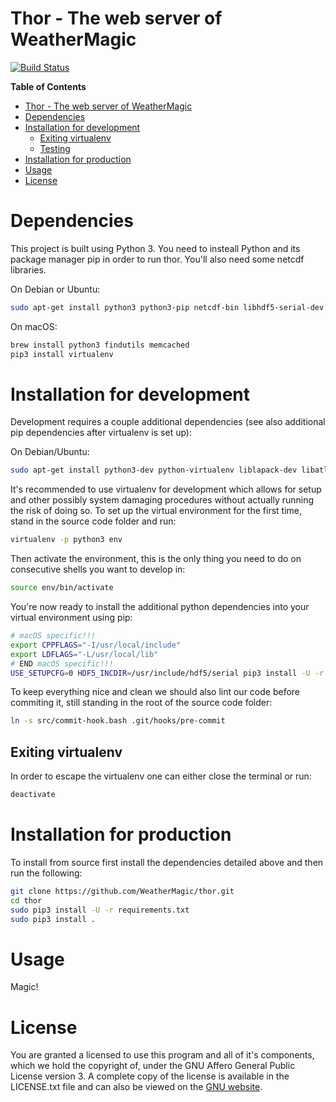 # Thor - The web server of WeatherMagic

[![Build Status](https://travis-ci.org/WeatherMagic/thor.svg?branch=master)](https://travis-ci.org/WeatherMagic/thor)


<!-- markdown-toc start - Don't edit this section. Run M-x markdown-toc-generate-toc again -->
**Table of Contents**

- [Thor - The web server of WeatherMagic](#thor---the-web-server-of-weathermagic)
- [Dependencies](#dependencies)
- [Installation for development](#installation-for-development)
    - [Exiting virtualenv](#exiting-virtualenv)
    - [Testing](#testing)
- [Installation for production](#installation-for-production)
- [Usage](#usage)
- [License](#license)

<!-- markdown-toc end -->


# Dependencies

This project is built using Python 3. You need to insteall Python and its package manager pip in order to run thor. You'll also need some netcdf libraries.

On Debian or Ubuntu:

```bash
sudo apt-get install python3 python3-pip netcdf-bin libhdf5-serial-dev libnetcdf-dev memcached libmemcached-dev zlib1g-dev
```

On macOS:

```bash
brew install python3 findutils memcached
pip3 install virtualenv
```


# Installation for development

Development requires a couple additional dependencies (see also additional pip dependencies after virtualenv is set up):

On Debian/Ubuntu:

```bash
sudo apt-get install python3-dev python-virtualenv liblapack-dev libatlas-dev gfortran
```

It's recommended to use virtualenv for development which allows for setup and other possibly system damaging procedures without actually running the risk of doing so. To set up the virtual environment for the first time, stand in the source code folder and run:

```bash
virtualenv -p python3 env
```

Then activate the environment, this is the only thing you need to do on consecutive shells you want to develop in:

```bash
source env/bin/activate
```

You're now ready to install the additional python dependencies into your virtual environment using pip:

```bash
# macOS specific!!!
export CPPFLAGS="-I/usr/local/include"
export LDFLAGS="-L/usr/local/lib"
# END macOS specific!!!
USE_SETUPCFG=0 HDF5_INCDIR=/usr/include/hdf5/serial pip3 install -U -r dev-requirements.txt
```

To keep everything nice and clean we should also lint our code before commiting it, still standing in the root of the source code folder:

```bash
ln -s src/commit-hook.bash .git/hooks/pre-commit
```

## Exiting virtualenv

In order to escape the virtualenv one can either close the terminal or run:

```bash
deactivate
```

# Installation for production

To install from source first install the dependencies detailed above and then run the following:

```bash
git clone https://github.com/WeatherMagic/thor.git
cd thor
sudo pip3 install -U -r requirements.txt
sudo pip3 install .
```


# Usage

Magic!


# License

You are granted a licensed to use this program and all of it's components, which we hold the copyright of, under the GNU Affero General Public License version 3. A complete copy of the license is available in the LICENSE.txt file and can also be viewed on the [GNU website](http://www.gnu.org/licenses/agpl-3.0.html).
